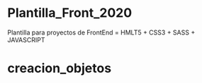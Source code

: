 # Plantilla_Front_2020
Plantilla para proyectos de FrontEnd = HMLT5 + CSS3 + SASS + JAVASCRIPT
# creacion_objetos
